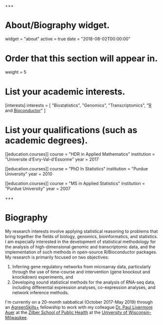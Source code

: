 +++
# About/Biography widget.
widget = "about"
active = true
date = "2018-08-02T00:00:00"

# Order that this section will appear in.
weight = 5

# List your academic interests.
[interests]
  interests = [
    "Biostatistics",
    "Genomics",
    "Transcriptomics",
    "[R](http://www.r-project.org) and [Bioconductor](http://bioconductor.org/)"
  ]

# List your qualifications (such as academic degrees).
[[education.courses]]
  course = "HDR in Applied Mathematics"
  institution = "Universite d'Evry-Val-d'Essonne"
  year = 2017

[[education.courses]]
  course = "PhD In Statistics"
  institution = "Purdue University"
  year = 2010

[[education.courses]]
  course = "MS in Applied Statistics"
  institution = "Purdue University"
  year = 2007
 
+++

# Biography

My research interests involve applying statistical reasoning to problems that bring together the fields of biology, genomics, bioinformatics, and statistics. I am especially interested in the development of statistical methodology for the analysis of high-dimensional genomic and transcriptomic data, and the implementation of such methods in open-source R/Bioconductor packages. My research is primarily focused on two objectives:

1. Inferring gene regulatory networks from microarray data, particularly through the use of time-course and intervention (gene knockout and knockdown) experiments, and
2. Developing sound statistical methods for the analysis of RNA-seq data, including differential expression analyses, co-expression analyses, and network inference methods.

I'm currently on a 20-month sabbatical (October 2017-May 2019) through an [AgreenSkills+](https://www.agreenskills.eu/) fellowship to work with my colleague [Dr. Paul Livermore Auer](http://people.uwm.edu/pauer/) at the [Zilber School of Public Health](https://uwm.edu/publichealth/) at the [University of Wisconsin-Milwaukee](https://uwm.edu/).


